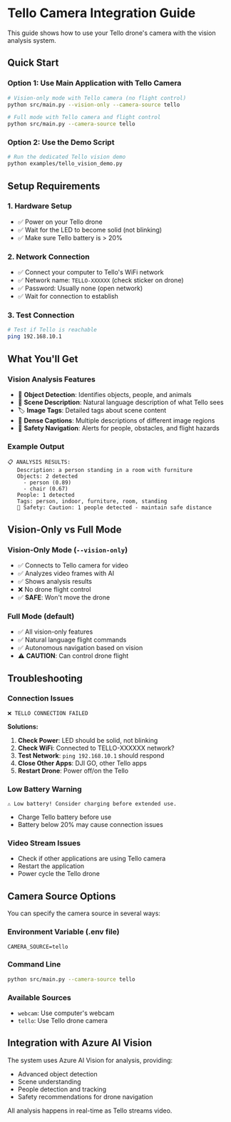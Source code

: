 # Tello Camera Integration Guide

This guide shows how to use your Tello drone's camera with the vision analysis system.

## Quick Start

### Option 1: Use Main Application with Tello Camera

```bash
# Vision-only mode with Tello camera (no flight control)
python src/main.py --vision-only --camera-source tello

# Full mode with Tello camera and flight control
python src/main.py --camera-source tello
```

### Option 2: Use the Demo Script

```bash
# Run the dedicated Tello vision demo
python examples/tello_vision_demo.py
```

## Setup Requirements

### 1. Hardware Setup
- ✅ Power on your Tello drone
- ✅ Wait for the LED to become solid (not blinking)
- ✅ Make sure Tello battery is > 20%

### 2. Network Connection
- ✅ Connect your computer to Tello's WiFi network
- ✅ Network name: `TELLO-XXXXXX` (check sticker on drone)
- ✅ Password: Usually none (open network)
- ✅ Wait for connection to establish

### 3. Test Connection
```bash
# Test if Tello is reachable
ping 192.168.10.1
```

## What You'll Get

### Vision Analysis Features
- 🎯 **Object Detection**: Identifies objects, people, and animals
- 📝 **Scene Description**: Natural language description of what Tello sees
- 🏷️ **Image Tags**: Detailed tags about scene content
- 📍 **Dense Captions**: Multiple descriptions of different image regions
- 🚨 **Safety Navigation**: Alerts for people, obstacles, and flight hazards

### Example Output
```
📋 ANALYSIS RESULTS:
   Description: a person standing in a room with furniture
   Objects: 2 detected
     - person (0.89)
     - chair (0.67)
   People: 1 detected
   Tags: person, indoor, furniture, room, standing
   🚨 Safety: Caution: 1 people detected - maintain safe distance
```

## Vision-Only vs Full Mode

### Vision-Only Mode (`--vision-only`)
- ✅ Connects to Tello camera for video
- ✅ Analyzes video frames with AI
- ✅ Shows analysis results
- ❌ No drone flight control
- ✅ **SAFE**: Won't move the drone

### Full Mode (default)
- ✅ All vision-only features
- ✅ Natural language flight commands
- ✅ Autonomous navigation based on vision
- ⚠️ **CAUTION**: Can control drone flight

## Troubleshooting

### Connection Issues
```
❌ TELLO CONNECTION FAILED
```

**Solutions:**
1. **Check Power**: LED should be solid, not blinking
2. **Check WiFi**: Connected to TELLO-XXXXXX network?
3. **Test Network**: `ping 192.168.10.1` should respond
4. **Close Other Apps**: DJI GO, other Tello apps
5. **Restart Drone**: Power off/on the Tello

### Low Battery Warning
```
⚠️ Low battery! Consider charging before extended use.
```
- Charge Tello battery before use
- Battery below 20% may cause connection issues

### Video Stream Issues
- Check if other applications are using Tello camera
- Restart the application
- Power cycle the Tello drone

## Camera Source Options

You can specify the camera source in several ways:

### Environment Variable (.env file)
```env
CAMERA_SOURCE=tello
```

### Command Line
```bash
python src/main.py --camera-source tello
```

### Available Sources
- `webcam`: Use computer's webcam
- `tello`: Use Tello drone camera

## Integration with Azure AI Vision

The system uses Azure AI Vision for analysis, providing:
- Advanced object detection
- Scene understanding
- People detection and tracking
- Safety recommendations for drone navigation

All analysis happens in real-time as Tello streams video.
